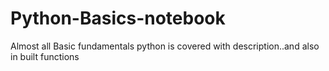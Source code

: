 # Python-Basics-notebook
Almost  all Basic fundamentals python is covered with description..and also in built functions
